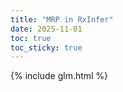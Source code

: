 ```yaml
---
title: "MRP in RxInfer"
date: 2025-11-01
toc: true
toc_sticky: true
---
```


<style type="text/css">
  p {
    text-align: justify;
  }

  .toc {
    visibility: none;
  }
  .initial-content {
    flex: 1 0 auto;
    width: 100%;
    margin-right: auto;
    margin-left: auto;
    position: relative;
    padding-right: 16px;
    padding-left: 16px;
    max-width: 836px;
  }
</style>

{% include glm.html %}

<script>
window.onload = function() {
$(".toc").appendTo(".sidebar")
$(".page")[0].style = "max-width: 596px; justify-content: center;padding-inline-end: 0em;" 
$(".toc")[0].style = "visibility: visible;"
}
</script>
